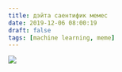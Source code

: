 ```yaml
---
title: дэйта саентифик мемес
date: 2019-12-06 08:00:19
draft: false
tags: [machine learning, meme]
---
```


![](https://sun9-35.userapi.com/impg/c857528/v857528333/117dd6/YQwBbY73u94.jpg?size=1111x639&quality=96&sign=2c983377cd82c4ec8ad75c1f051c4491&c_uniq_tag=qxIGIcEuy_s3Fh8po-OCiM7VQv1DbAG20M7UPTEFA98&type=album)
